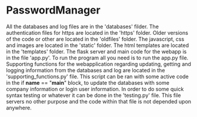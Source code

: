 # PasswordManager

All the databases and log files are in the 'databases' filder.
The authentication files for https are located in the 'https' folder.
Older versions of the code or other are located in the 'oldfiles' folder.
The javascript, css and images are located in the 'static' folder.
The html templates are located in the 'templates' folder.
The flask server and main code for the webapp is in the file 'app.py'. To run the program all you need is to run the app.py file.
Supporting functions for the webapplication regarding updating, getting and logging information from the databases and log are
located in the 'supporting_functions.py' file. This script can be ran with some active code in the if __name__ == "__main__" block, to update the databases with some company information or login user information.
In order to do some quick syntax testing or whatever it can be done in the 'testing.py' file. This file servers no other purpose 
and the code within that file is not depended upon anywhere.